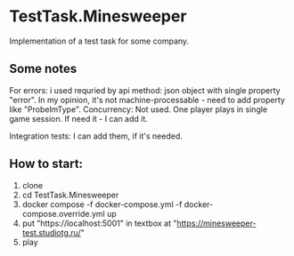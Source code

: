 # TestTask.Minesweeper
Implementation of a test task for some company.

## Some notes
For errors: i used requried by api method: json object with single property "error". In my opinion, it's not machine-processable - need to add property like "ProbelmType".
Concurrency: Not used. One player plays in single game session. If need it - I can add it.

Integration tests: I can add them, if it's needed.

## How to start:

1. clone
2. cd TestTask.Minesweeper
3. docker compose -f docker-compose.yml -f docker-compose.override.yml up
4. put "https://localhost:5001" in textbox at "https://minesweeper-test.studiotg.ru/"
5. play